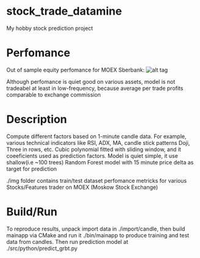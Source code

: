 # stock_trade_datamine

My hobby stock prediction project

# Perfomance
Out of sample equity perfomance for MOEX Sberbank:
![alt tag](https://raw.githubusercontent.com/xmvlad/stock_trade_datamine/master/img/sber/out_of_sample_test_equity_15106_trades.png)

Although perfomance is quiet good on various assets, model is not tradeabel at least in low-frequency, because average per trade profits comparable to exchange commission

# Description
Compute different factors based on 1-minute candle data. For example, various technical indicators like RSI, ADX, MA, candle stick patterns Doji, Three in rows, etc.
Cubic polynomial fitted with sliding window, and it coeeficients used as prediction factors.
Model is quiet simple, it use shallow(i.e ~100 trees) Random Forest model with 15 minute price delta as target for prediction

./img folder contains train/test dataset perfomance metricks for various Stocks/Features trader on MOEX (Moskow Stock Exchange)

# Build/Run 
To reproduce results, unpack import data in ./import/candle, then build mainapp via CMake and run it ./bin/mainapp to produce training and test data from candles. 
Then run prediction model at ./src/python/predict_grbt.py

